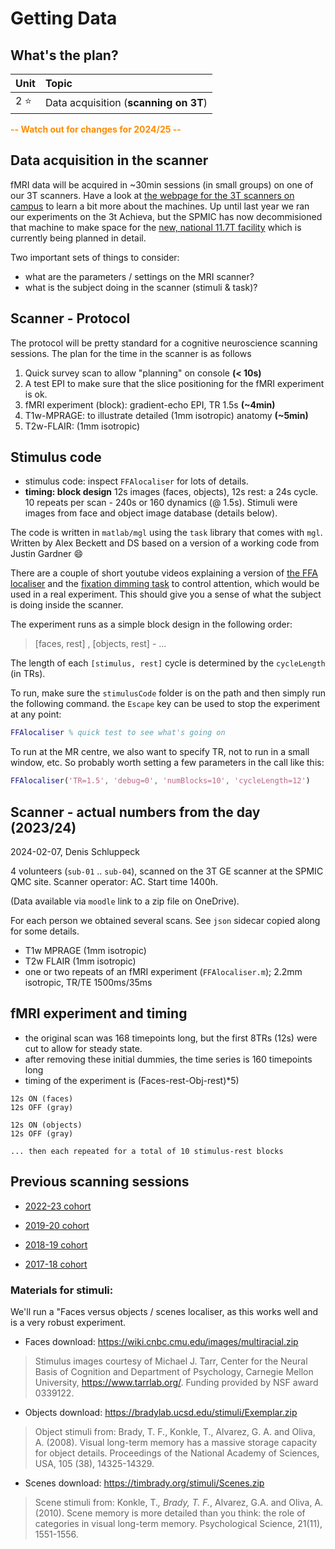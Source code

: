 # Getting Data

## What's the plan?

| Unit     | Topic                                            |
|:---------|:-------------------------------------------------|
| 2 :star: | Data acquisition (**scanning on 3T**)            |

<b style="color:darkorange;">-- Watch out for changes for 2024/25 -- </b>

## Data acquisition in the scanner

fMRI data will be acquired in ~30min sessions (in small groups) on one of our 3T scanners. Have a look at
[the webpage for the 3T scanners on campus](https://www.nottingham.ac.uk/research/groups/spmic/facilities/facilities.aspx) to learn a bit more about the machines.  Up until last year we ran our experiments on the 3t Achieva, but the SPMIC has now decommisioned that machine to make space for the [new, national 11.7T facility](https://www.nottingham.ac.uk/research/groups/spmic/research/national-facility-for-ultra-high-field-11.7t-human-mri-scanning/index.aspx) which is currently being planned in detail.

Two important sets of things to consider:

- what are the parameters / settings on the MRI scanner?
- what is the subject doing in the scanner (stimuli & task)?

## Scanner - Protocol

The protocol will be pretty standard for a cognitive neuroscience scanning sessions. The plan for the time in the scanner is as follows

1. Quick survey scan to allow "planning" on console **(< 10s)**
2. A test EPI to make sure that the slice positioning for the fMRI experiment is ok.
3. fMRI experiment (block): gradient-echo EPI, TR 1.5s **(~4min)**
4. T1w-MPRAGE: to illustrate detailed (1mm isotropic) anatomy **(~5min)**
5. T2w-FLAIR: (1mm isotropic)

## Stimulus code 

+ stimulus code: inspect ``FFAlocaliser``  for lots of details. 
+ **timing: block design** 12s images (faces, objects), 12s rest: a 24s cycle. 10 repeats per scan - 240s or 160 dynamics (@ 1.5s). Stimuli were images from face and object image database (details below).

The code is written in ``matlab/mgl`` using the ``task`` library that comes with ``mgl``. Written by Alex Beckett and DS based on a version of a working code from Justin Gardner :smile:

There are a couple of short youtube videos explaining a version of <a href="https://youtu.be/wcA_h-rrVeM" target="_blank">the FFA localiser</a> and the <a href="https://youtu.be/exqNc7q8zSs" target="_blank">fixation dimming task</a> to control attention, which would be used in a real experiment. This should give you  a sense of what the subject is doing inside the scanner.

The experiment runs as a simple block design in the following order:

>[faces, rest] , [objects, rest] - ...

The length of each ``[stimulus, rest]`` cycle is determined by the ``cycleLength`` (in TRs).

To run, make sure the ``stimulusCode`` folder is on the path and then simply run the following command. the ``Escape`` key can be used to stop the experiment at any point:

```matlab
FFAlocaliser % quick test to see what's going on
```

To run at the MR centre, we also want to specify TR, not to run in a small window, etc. So probably worth setting a few parameters in the call like this:

```matlab
FFAlocaliser('TR=1.5', 'debug=0', 'numBlocks=10', 'cycleLength=12')
```

## Scanner - actual numbers from the day (2023/24)

2024-02-07, Denis Schluppeck

4 volunteers (``sub-01`` .. ``sub-04``), scanned on the 3T GE scanner at the SPMIC QMC site. Scanner operator: AC. Start time 1400h.

(Data available via `moodle` link to a zip file on OneDrive). 

For each person we obtained several scans. See `json` sidecar copied along for some details.

- T1w MPRAGE (1mm isotropic)
- T2w FLAIR  (1mm isotropic)
- one or two repeats of an fMRI experiment (`FFAlocaliser.m`); 2.2mm isotropic, TR/TE 1500ms/35ms

## fMRI experiment and timing

- the original scan was 168 timepoints long, but the first 8TRs (12s) were cut to allow for steady state. 
- after removing these initial dummies, the time series is 160 timepoints long
- timing of the experiment is (Faces-rest-Obj-rest)*5)

```
12s ON (faces)
12s OFF (gray)

12s ON (objects)
12s OFF (gray)

... then each repeated for a total of 10 stimulus-rest blocks 
```

## Previous scanning sessions

- [2022-23 cohort](./2022-23-scanning.md)

- [2019-20 cohort](./2019-20-scanning.md)

- [2018-19 cohort](./2018-19-scanning.md)

- [2017-18 cohort](./2017-18-scanning.md)


### Materials for stimuli:


We'll run a "Faces versus objects / scenes localiser, as this works well and is a very robust experiment.

- Faces download:
https://wiki.cnbc.cmu.edu/images/multiracial.zip

>Stimulus images courtesy of Michael J. Tarr, Center for the Neural Basis of Cognition and Department of Psychology, Carnegie Mellon University, https://www.tarrlab.org/. Funding provided by NSF award 0339122.

- Objects download:
https://bradylab.ucsd.edu/stimuli/Exemplar.zip

>Object stimuli from: Brady, T. F., Konkle, T., Alvarez, G. A. and Oliva, A. (2008). Visual long-term memory has a massive storage capacity for object details. Proceedings of the National Academy of Sciences, USA, 105 (38), 14325-14329.

- Scenes download: https://timbrady.org/stimuli/Scenes.zip

>Scene stimuli from: Konkle, T.*, Brady, T. F.*, Alvarez, G.A. and Oliva, A. (2010). Scene memory is more detailed than you think: the role of categories in visual long-term memory. Psychological Science, 21(11), 1551-1556.
